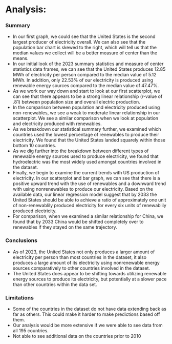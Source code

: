 # Analysis:
### Summary
- In our first graph, we could see that the United States is the second largest producer of electricity overall. We can also see that the population bar chart is skewed to the right, which will tell us that the median values we collect will be a better measure of center than the means.
- In our initial look of the 2023 summary statistics and measure of center statistics data frames, we can see that the United States produces 12.85 MWh of electricity per person compared to the median value of 5.12 MWh. In addition, only 22.53% of our electricity is produced using renewable energy sources compared to the median value of 47.47%.
- As we work our way down and start to look at our first scatterplot, we can see that there appears to be a strong linear relationship (r-value of .81) between population size and overall electric production.
- In the comparison between population and electricity produced using non-renewables, we see a weak to moderate linear relationship in our scatterplot. We see a similar comparison when we look at population and electricity produced with renewables. 
- As we breakdown our statistical summary further, we examined which countries used the lowest percentage of renewables to produce their electricity. We found that the United States landed squarely within those bottom 10 countries.
- As we dig further into the breakdown between different types of renewable energy sources used to produce electricity, we found that hydroelectric was the most widely used amongst countries involved in the dataset.
- Finally, we begin to examine the current trends with US production of electricity. In our scatterplot and bar graph, we can see that there is a positive upward trend with the use of renewables and a downward trend with using nonrenewables to produce our electricity. Based on the available data, our linear regression model suggest that by 2033 the United States should be able to achieve a ratio of approximately one unit of non-renewablily produced electricity for every six units of renewablily produced electricity. 
- For comparison, when we examined a similar relationship for China, we found that by 2033 China would be shifted completely over to renewables if they stayed on the same trajectory.
### Conclusions
- As of 2023, the United States not only produces a larger amount of electricity per person than most countries in the dataset, it also produces a large amount of its electricity using nonrenewable energy sources comparatively to other countries involved in the dataset. 
- The United States does appear to be shifting towards utilizing renewable energy sources to produce its electricity, but potentially at a slower pace than other countries within the data set.
### Limitations
- Some of the countries in the dataset do not have data extending back as far as others. This could make it harder to make predictions based off them.
- Our analysis would be more extensive if we were able to see data from all 195 countries.
- Not able to see additional data on the countries prior to 2010